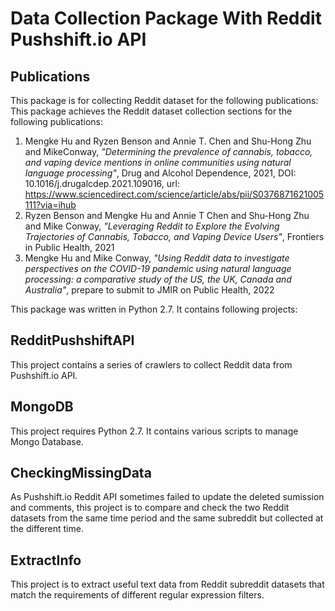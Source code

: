 # Data Collection Package With Reddit Pushshift.io API
## Publications
This package is for collecting Reddit dataset for the following publications:
This package achieves the Reddit dataset collection sections for the following publications:
1. Mengke Hu and Ryzen Benson and Annie T. Chen and Shu-Hong Zhu and MikeConway, *"Determining the prevalence of cannabis, tobacco, and vaping device mentions in online communities using natural language processing"*, Drug and Alcohol Dependence, 2021, DOI: 10.1016/j.drugalcdep.2021.109016, url: https://www.sciencedirect.com/science/article/abs/pii/S0376871621005111?via=ihub  
2. Ryzen Benson and Mengke Hu and Annie T Chen and Shu-Hong Zhu and Mike Conway, *"Leveraging Reddit to Explore the Evolving Trajectories of Cannabis, Tobacco, and Vaping Device Users"*, Frontiers in Public Health, 2021
3. Mengke Hu and Mike Conway, *"Using Reddit data to investigate perspectives on the COVID-19 pandemic using natural language processing: a comparative study of the US, the UK, Canada and Australia"*, prepare to submit to JMIR on Public Health, 2022

This package was written in Python 2.7. It contains following projects:
## RedditPushshiftAPI
This project contains a series of crawlers to collect Reddit data from Pushshift.io API.
## MongoDB
This project requires Python 2.7. It contains various scripts to manage Mongo Database.
## CheckingMissingData
As Pushshift.io Reddit API sometimes failed to update the deleted sumission and comments, this project is to compare and check the two Reddit datasets from the same time period and the same subreddit but collected at the different time. 
## ExtractInfo
This project is to extract useful text data from Reddit subreddit datasets that match the requirements of different regular expression filters.
 
